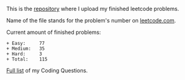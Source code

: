 This is the <a target="_blank" href="https://github.com/quyld17/Leetcode">repository</a> where I upload my finished leetcode problems. 

Name of the file stands for the problem's number on <a target="_blank" href="https://leetcode.com/problemset/all/">leetcode.com</a>. 

Current amount of finished problems:

    + Easy:     77
    + Medium:   35
    + Hard:     3
    + Total:    115

<a target="_blank" href="https://docs.google.com/spreadsheets/d/1sjWb8iAzSOUcUilvH-azFQCuCVzCQZcnZi4WO_6xZXA/edit#gid=1656161033">Full list</a> of my Coding Questions.
